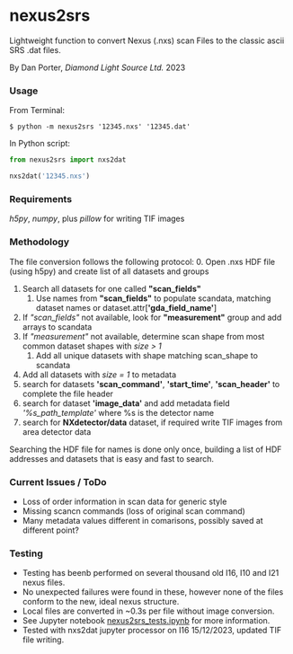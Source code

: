 # nexus2srs
Lightweight function to convert Nexus (.nxs) scan Files to the classic ascii SRS .dat files.


By Dan Porter, *Diamond Light Source Ltd.* 2023


### Usage
From Terminal:
```
$ python -m nexus2srs '12345.nxs' '12345.dat'
```

In Python script:
```Python
from nexus2srs import nxs2dat

nxs2dat('12345.nxs')
```

### Requirements
*h5py*, *numpy*, plus *pillow* for writing TIF images


### Methodology
The file conversion follows the following protocol:
0. Open .nxs HDF file (using h5py) and create list of all datasets and groups
1. Search all datasets for one called **"scan_fields"**
   1. Use names from **"scan_fields"** to populate scandata, matching dataset names or dataset.attr[**'gda_field_name'**]
2. If *"scan_fields"* not available, look for **"measurement"** group and add arrays to scandata
3. If *"measurement"* not available, determine scan shape from most common dataset shapes with *size > 1*
   1. Add all unique datasets with shape matching scan_shape to scandata
4. Add all datasets with *size = 1* to metadata
5. search for datasets **'scan_command'**, **'start_time'**, **'scan_header'** to complete the file header
6. search for dataset **'image_data'** and add metadata field *'%s_path_template'* where %s is the detector name
7. search for **NXdetector/data** dataset, if required write TIF images from area detector data

Searching the HDF file for names is done only once, building a list of HDF addresses and datasets that is 
easy and fast to search.  

### Current Issues / ToDo

 - Loss of order information in scan data for generic style
 - Missing scancn commands (loss of original scan command)
 - Many metadata values different in comarisons, possibly saved at different point?

### Testing

 - Testing has beenb performed on several thousand old I16, I10 and I21 nexus files.
 - No unexpected failures were found in these, however none of the files conform to the new, ideal nexus structure.
 - Local files are converted in ~0.3s per file without image conversion.
 - See Jupyter notebook [nexus2srs_tests.ipynb](https://github.com/DanPorter/nexus2srs/blob/master/nexus2srs_tests.ipynb) for more information.
 - Tested with nxs2dat jupyter processor on I16 15/12/2023, updated TIF file writing.


